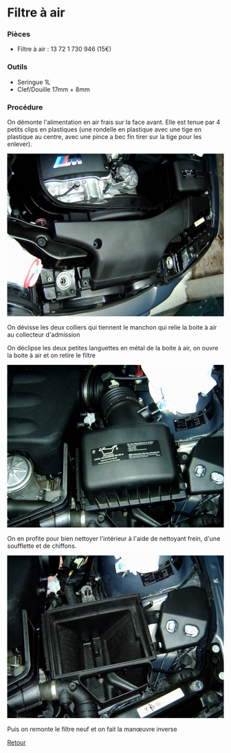 # Filtre à air

### Pièces

 - Filtre à air : 13 72 1 730 946 (15€)

### Outils

- Seringue 1L
- Clef/Douille 17mm + 8mm

### Procédure

On démonte l'alimentation en air frais sur la face avant. Elle est tenue par 4 petits clips en plastiques (une rondelle en plastique avec une tige en plastique au centre, avec une pince a bec fin tirer sur la tige pour les enlever).

![filtre_air_1](/pictures/filtre_air_1.jpg)

On dévisse les deux colliers qui tiennent le manchon qui relie la boite à air au collecteur d'admission

On déclipse les deux petites languettes en métal de la boite à air, on ouvre la boite à air et on retire le filtre

![filtre_air_2](/pictures/filtre_air_2.jpg)

On en profite pour bien nettoyer l'intérieur à l'aide de nettoyant frein, d'une soufflette et de chiffons.

![filtre_air_3](/pictures/filtre_air_3.jpg)

Puis on remonte le filtre neuf et on fait la manœuvre inverse

[Retour](/README.mkd)
